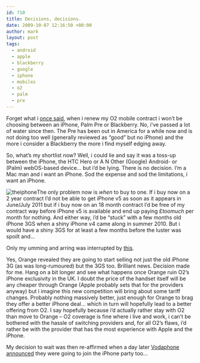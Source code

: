 ```yaml
---
id: 710
title: Decisions, decisions.
date: 2009-10-07 12:16:50 +00:00
author: mark
layout: post
tags:
  - android
  - apple
  - blackberry
  - google
  - iphone
  - mobiles
  - o2
  - palm
  - pre
---
```

Forget what i [once said](http://www.sallonoroff.co.uk/blog/2009/03/pre-on-o2/), when i renew my O2 mobile contract i won&#8217;t be choosing between an iPhone, Palm Pre or Blackberry. No, i&#8217;ve passed a lot of water since then. The Pre has been out in America for a while now and is not doing too well (generally reviewed as &#8220;good&#8221; but no iPhone) and the more i consider a Blackberry the more i find myself edging away.

So, what&#8217;s my shortlist now? Well, i could lie and say it was a toss-up between the iPhone, the HTC Hero or A N Other (Google) Android- or (Palm) webOS-based device&#8230; but i&#8217;d be lying. There is no decision. I&#8217;m a Mac man and i want an iPhone. Sod the expense and sod the limitations, i want an iPhone.

<img class="alignright size-full wp-image-719" title="Yes, the text is backwards. I flipped the image." src="/images/fromwp/2009/10/theiphone.jpg" alt="theiphone" width="312" height="158" srcset="/images/fromwp/2009/10/theiphone.jpg 390w, /images/fromwp/2009/10/theiphone-300x152.jpg 300w" sizes="(max-width: 312px) 100vw, 312px" />The only problem now is _when_ to buy to one. If i buy now on a 2 year contract I&#8217;d not be able to get iPhone v5 as soon as it appears in June/July 2011 but if i buy now on an 18 month contract I&#8217;d be free of my contract way before iPhone v5 is available and end up paying £_toomuch_ per month for nothing. And either way, i&#8217;d be &#8220;stuck&#8221; with a few months old iPhone 3GS when a shiny iPhone v4 came along in summer 2010. But i would have a shiny 3GS for at least a few months before the luster was spoilt and&#8230;

Only my umming and arring was interrupted by [this](http://www.theregister.co.uk/2009/09/28/orange_iphone/).

Yes, Orange revealed they are going to start selling not just the old iPhone 3G (as was long-rumoured) but the 3GS too. Brilliant news. Decision made for me. Hang on a bit longer and see what happens once Orange ruin O2&#8217;s iPhone exclusivity in the UK. I doubt the price of the handset itself will be any cheaper through Orange (Apple probably sets that for the providers anyway) but i imagine this new competition will bring about some tariff changes. Probably nothing massively better, just enough for Orange to brag they offer a better iPhone deal&#8230; which in turn will hopefully lead to a better offering from O2. I say hopefully because i&#8217;d actually rather stay with O2 than move to Orange &#8211; O2 coverage is fine where i live and work, i can&#8217;t be bothered with the hassle of switching providers and, for all O2&#8217;s flaws, i&#8217;d rather be with the provider that has the most experience with Apple and the iPhone.

My decision to wait was then re-affirmed when a day later [Vodaphone announced](http://www.theregister.co.uk/2009/09/29/vodafone_iphone/) they were going to join the iPhone party too&#8230;